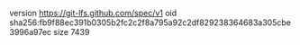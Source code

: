 version https://git-lfs.github.com/spec/v1
oid sha256:fb9f88ec391b0305b2fc2c2f8a795a92c2df829238364683a305cbe3996a97ec
size 7439
